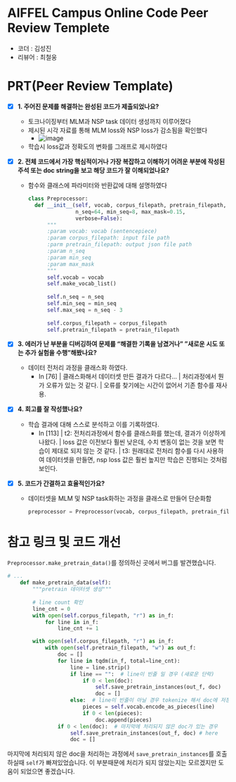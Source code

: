 # AIFFEL Campus Online Code Peer Review Templete
- 코더 : 김성진
- 리뷰어 : 최철웅


# PRT(Peer Review Template)
- [x]  **1. 주어진 문제를 해결하는 완성된 코드가 제출되었나요?**
    - 토크나이징부터 MLM과 NSP task 데이터 생성까지 이루어졌다
    - 제시된 시각 자료를 통해 MLM loss와 NSP loss가 감소됨을 확인했다
        - ![image](https://github.com/knachinen/aiffel_goingdeeper/assets/12878951/d60d649f-7ade-4672-8dd3-f78ab094a288)
    - 학습시 loss값과 정확도의 변화를 그래프로 제시하였다
    
- [x]  **2. 전체 코드에서 가장 핵심적이거나 가장 복잡하고 이해하기 어려운 부분에 작성된 
  주석 또는 doc string을 보고 해당 코드가 잘 이해되었나요?**
    - 함수와 클래스에 파라미터와 반환값에 대해 설명하였다
      ```python
      class Preprocessor:
        def __init__(self, vocab, corpus_filepath, pretrain_filepath, 
                     n_seq=64, min_seq=8, max_mask=0.15,
                     verbose=False):
            """
            :param vocab: vocab (sentencepiece)
            :param corpus_filepath: input file path
            :parm pretrain_filepath: output json file path
            :param n_seq
            :param min_seq
            :param max_mask
            """
            self.vocab = vocab
            self.make_vocab_list()
            
            self.n_seq = n_seq
            self.min_seq = min_seq
            self.max_seq = n_seq - 3
    
            self.corpus_filepath = corpus_filepath
            self.pretrain_filepath = pretrain_filepath
      ```
  
- [x]  **3. 에러가 난 부분을 디버깅하여 문제를 “해결한 기록을 남겼거나” 
  ”새로운 시도 또는 추가 실험을 수행”해봤나요?**
    - 데이터 전처리 과정을 클래스화 하였다.
        - In \[76\]
            | 클래스화해서 데이터셋 만든 결과가 다르다...
            | 처리과정에서 뭔가 오류가 있는 것 같다.
            | 오류를 찾기에는 시간이 없어서 기존 함수를 재사용.
  
- [x]  **4. 회고를 잘 작성했나요?**
    - 학습 결과에 대해 스스로 분석하고 이를 기록하였다.
        - In \[113\]
            | t2: 전처리과정에서 함수를 클래스화를 했는데, 결과가 이상하게 나왔다.
            | loss 값은 이전보다 훨씬 낮은데, 수치 변동이 없는 것을 보면 학습이 제대로 되지 않는 것 같다.
            | t3: 원래대로 전처리 함수를 다시 사용하여 데이터셋을 만들면, nsp loss 값은 훨씬 높지만 학습은 진행되는 것처럼 보인다.
    
- [x]  **5. 코드가 간결하고 효율적인가요?**
    - 데이터셋을 MLM 및 NSP task화하는 과정을 클래스로 만들어 단순화함
      ```python
      preprocessor = Preprocessor(vocab, corpus_filepath, pretrain_filepath, max_mask=0.15)
      ```


# 참고 링크 및 코드 개선
`Preprocessor.make_pretrain_data()`를 정의하신 곳에서 버그를 발견했습니다.
```python
# ...
    def make_pretrain_data(self):
        """pretrain 데이터셋 생성"""
                
        # line count 확인
        line_cnt = 0
        with open(self.corpus_filepath, "r") as in_f:
            for line in in_f:
                line_cnt += 1

        with open(self.corpus_filepath, "r") as in_f:
            with open(self.pretrain_filepath, "w") as out_f:
                doc = []
                for line in tqdm(in_f, total=line_cnt):
                    line = line.strip()
                    if line == "":  # line이 빈줄 일 경우 (새로운 단락)
                        if 0 < len(doc):
                            self.save_pretrain_instances(out_f, doc)
                            doc = []
                    else:  # line이 빈줄이 아닐 경우 tokenize 해서 doc에 저장
                        pieces = self.vocab.encode_as_pieces(line)
                        if 0 < len(pieces):
                            doc.append(pieces)
                if 0 < len(doc):  # 마지막에 처리되지 않은 doc가 있는 경우
                    self.save_pretrain_instances(out_f, doc) # here
                    doc = []
```
마지막에 처리되지 않은 doc을 처리하는 과정에서 `save_pretrain_instances`를 호출하실때 `self`가 빠져있었습니다.
이 부분때문에 처리가 되지 않았는지는 모르겠지만 도움이 되었으면 좋겠습니다.
